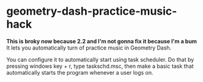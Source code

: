 # geometry-dash-practice-music-hack
<b>This is broky now because 2.2 and I'm not gonna fix it because I'm a bum</b>
It lets you automatically turn of practice music in Geometry Dash.

You can configure it to automatically start using task scheduler. Do that by pressing windows key + r, type taskschd.msc, then make a basic task that automatically starts the program whenever a user logs on.
